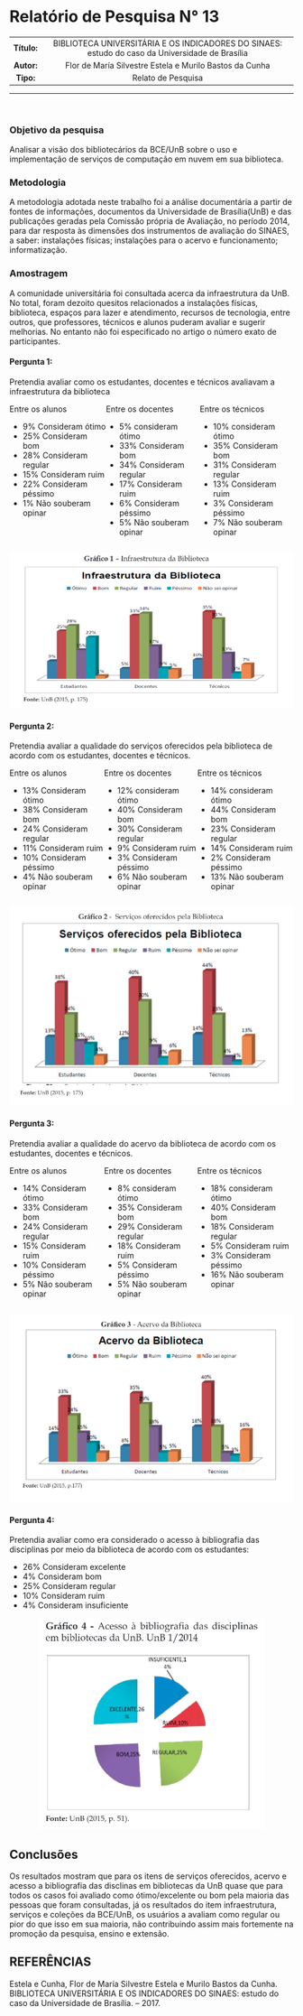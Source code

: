 # Relatório de Pesquisa N° 13

| | |
|:-:| :-: |
| **Título:** | BIBLIOTECA UNIVERSITÁRIA E OS INDICADORES DO SINAES: estudo do caso da Universidade de Brasília |
| **Autor:** | Flor de María Silvestre Estela e Murilo Bastos da Cunha |
| **Tipo:** | Relato de Pesquisa |
___
<br/>

### **Objetivo da pesquisa**

Analisar a visão dos bibliotecários da BCE/UnB sobre o uso e implementação de serviços de computação em nuvem em sua biblioteca.

### **Metodologia**

A metodologia adotada neste trabalho foi a análise documentária a partir de fontes de informações, documentos da Universidade de Brasília(UnB) e das publicações geradas pela Comissão própria de Avaliação, no período 2014, para dar resposta às dimensões dos instrumentos de avaliação do SINAES, a saber: instalações físicas; instalações para o acervo e funcionamento; informatização.

### **Amostragem**

A comunidade universitária foi consultada acerca da infraestrutura da UnB. No total, foram dezoito quesitos relacionados a instalações físicas, biblioteca, espaços para lazer e atendimento, recursos de tecnologia, entre outros, que professores, técnicos e alunos puderam avaliar e sugerir melhorias. No entanto não foi especificado no artigo o número exato de participantes.

#### Pergunta 1:
Pretendia avaliar como os estudantes, docentes e técnicos avaliavam a infraestrutura da biblioteca

<div style="display:flex;">
  <div>
  Entre os alunos

  * 9% Consideram ótimo
  * 25% Consideram bom
  * 28% Consideram regular
  * 15% Consideram ruim
  * 22% Consideram péssimo
  * 1% Não souberam opinar
  </div>
  <div>
  Entre os docentes

  * 5% consideram ótimo
  * 33% Consideram bom
  * 34% Consideram regular
  * 17% Consideram ruim
  * 6% Consideram péssimo
  * 5% Não souberam opinar
  </div>
  <div>
  Entre os técnicos

  * 10% consideram ótimo
  * 35% Consideram bom
  * 31% Consideram regular
  * 13% Consideram ruim
  * 3% Consideram péssimo
  * 7% Não souberam opinar
  </div>
</div>
<p align="center">
  <img src="../_media/assets/images/print_screen/user-profile-reports/user-profile-search-13.1.png">
</p>

#### Pergunta 2:
Pretendia avaliar a qualidade do serviços oferecidos pela biblioteca de acordo com os estudantes, docentes e técnicos.

<div style="display:flex;">
  <div>
  Entre os alunos

  * 13% Consideram ótimo
  * 38% Consideram bom
  * 24% Consideram regular
  * 11% Consideram ruim
  * 10% Consideram péssimo
  * 4% Não souberam opinar
  </div>
  <div>
  Entre os docentes

  * 12% consideram ótimo
  * 40% Consideram bom
  * 30% Consideram regular
  * 9% Consideram ruim
  * 3% Consideram péssimo
  * 6% Não souberam opinar
  </div>
  <div>
  Entre os técnicos

  * 14% consideram ótimo
  * 44% Consideram bom
  * 23% Consideram regular
  * 14% Consideram ruim
  * 2% Consideram péssimo
  * 13% Não souberam opinar
  </div>
</div>


<p align="center">
  <img src="../_media/assets/images/print_screen/user-profile-reports/user-profile-search-13.2.png">
</p>

#### Pergunta 3:
Pretendia avaliar a qualidade do acervo da biblioteca de acordo com os estudantes, docentes e técnicos.

<div style="display:flex;">
  <div>
  Entre os alunos

  * 14% Consideram ótimo
  * 33% Consideram bom
  * 24% Consideram regular
  * 15% Consideram ruim
  * 10% Consideram péssimo
  * 5% Não souberam opinar
  </div>
  <div>
  Entre os docentes

  * 8% consideram ótimo
  * 35% Consideram bom
  * 29% Consideram regular
  * 18% Consideram ruim
  * 5% Consideram péssimo
  * 5% Não souberam opinar
  </div>
  <div>
  Entre os técnicos

  * 18% consideram ótimo
  * 40% Consideram bom
  * 18% Consideram regular
  * 5% Consideram ruim
  * 3% Consideram péssimo
  * 16% Não souberam opinar
  </div>
</div>


<p align="center">
  <img src="../_media/assets/images/print_screen/user-profile-reports/user-profile-search-13.3.png">
</p>

#### Pergunta 4:
Pretendia avaliar como era considerado o acesso à bibliografia das disciplinas por meio da biblioteca de acordo com os estudantes:

* 26% Consideram excelente
* 4% Consideram bom
* 25% Consideram regular
* 10% Consideram ruim
* 4% Consideram insuficiente

<p align="center">
  <img src="../_media/assets/images/print_screen/user-profile-reports/user-profile-search-13.4.png">
</p>

## Conclusões

Os resultados mostram que para os itens de serviços oferecidos, acervo e acesso a bibliografia das disclinas em bibliotecas da UnB quase que para todos os casos foi avaliado como ótimo/excelente ou bom pela maioria das pessoas que foram consultadas, já os resultados do item infraestrutura, serviços e coleções da BCE/UnB, os usuários a avaliam como regular ou pior do que isso em sua maioria, não contribuindo assim mais fortemente na promoção da pesquisa, ensino e extensão.

## REFERÊNCIAS

Estela e Cunha, Flor de María Silvestre Estela e Murilo Bastos da Cunha. BIBLIOTECA UNIVERSITÁRIA E OS INDICADORES DO SINAES: estudo do caso da Universidade de Brasília. – 2017.
